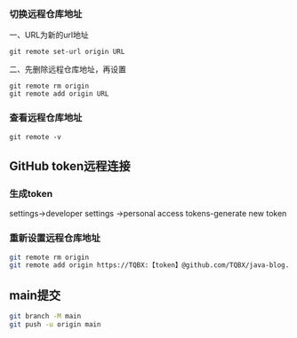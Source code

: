 ### 切换远程仓库地址

一、URL为新的url地址

```shell
git remote set-url origin URL 
```

二、先删除远程仓库地址，再设置

```shell
git remote rm origin
git remote add origin URL
```

### 查看远程仓库地址

```shell
git remote -v
```

## GitHub token远程连接

### 生成token

settings->developer settings ->personal access tokens-generate new token

### 重新设置远程仓库地址

```sh
git remote rm origin
git remote add origin https://TQBX:【token】@github.com/TQBX/java-blog.git
```

## main提交

```sh
git branch -M main
git push -u origin main
```

